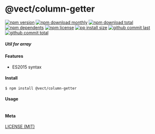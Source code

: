 # @vect/column-getter

[![npm version][badge-npm-version]][url-npm]
[![npm download monthly][badge-npm-download-monthly]][url-npm]
[![npm download total][badge-npm-download-total]][url-npm]
[![npm dependents][badge-npm-dependents]][url-github]
[![npm license][badge-npm-license]][url-npm]
[![pp install size][badge-pp-install-size]][url-pp]
[![github commit last][badge-github-last-commit]][url-github]
[![github commit total][badge-github-commit-count]][url-github]

[//]: <> (Shields)
[badge-npm-version]: https://flat.badgen.net/npm/v/@vect/column-getter
[badge-npm-download-monthly]: https://flat.badgen.net/npm/dm/@vect/column-getter
[badge-npm-download-total]:https://flat.badgen.net/npm/dt/@vect/column-getter
[badge-npm-dependents]: https://flat.badgen.net/npm/dependents/@vect/column-getter
[badge-npm-license]: https://flat.badgen.net/npm/license/@vect/column-getter
[badge-pp-install-size]: https://flat.badgen.net/packagephobia/install/@vect/column-getter
[badge-github-last-commit]: https://flat.badgen.net/github/last-commit/hoyeungw/vect
[badge-github-commit-count]: https://flat.badgen.net/github/commits/hoyeungw/vect

[//]: <> (Link)
[url-npm]: https://npmjs.org/package/@vect/column-getter
[url-pp]: https://packagephobia.now.sh/result?prev=@vect/column-getter
[url-github]: https://github.com/hoyeungw/vect

##### Util for array

#### Features

- ES2015 syntax

#### Install
```console
$ npm install @vect/column-getter
```

#### Usage
```js
```

#### Meta
[LICENSE (MIT)](LICENSE)
